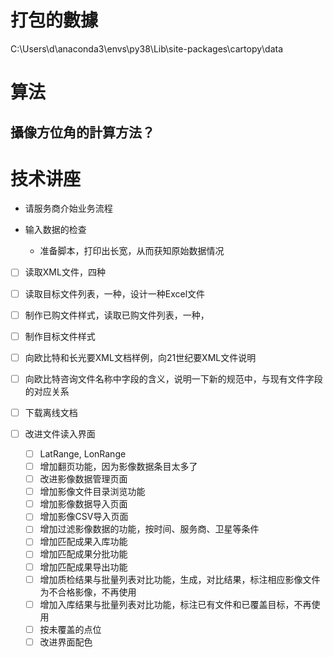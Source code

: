 

# 打包的數據
C:\Users\d\anaconda3\envs\py38\Lib\site-packages\cartopy\data


# 算法
## 攝像方位角的計算方法？

# 技术讲座
- 请服务商介始业务流程

- 输入数据的检查
  - 准备脚本，打印出长宽，从而获知原始数据情况

- [ ] 读取XML文件，四种
- [ ] 读取目标文件列表，一种，设计一种Excel文件
- [ ] 制作已购文件样式，读取已购文件列表，一种，
- [ ] 制作目标文件样式
- [ ] 向欧比特和长光要XML文档样例，向21世纪要XML文件说明
- [ ] 向欧比特咨询文件名称中字段的含义，说明一下新的规范中，与现有文件字段的对应关系
- [ ] 下载离线文档


- [ ] 改进文件读入界面
  - [ ] LatRange, LonRange
  - [ ] 增加翻页功能，因为影像数据条目太多了
  - [ ] 改进影像数据管理页面
  - [ ] 增加影像文件目录浏览功能
  - [ ] 增加影像数据导入页面
  - [ ] 增加影像CSV导入页面
  - [ ] 增加过滤影像数据的功能，按时间、服务商、卫星等条件
  - [ ] 增加匹配成果入库功能
  - [ ] 增加匹配成果分批功能
  - [ ] 增加匹配成果导出功能
  - [ ] 增加质检结果与批量列表对比功能，生成，对比结果，标注相应影像文件为不合格影像，不再使用
  - [ ] 增加入库结果与批量列表对比功能，标注已有文件和已覆盖目标，不再使用
  - [ ] 按未覆盖的点位
  - [ ] 改进界面配色
